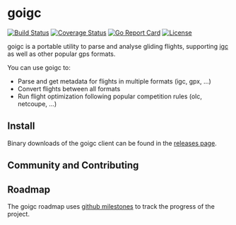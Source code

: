 # goigc

[![Build Status](https://github.com/ezgliding/goigc/workflows/goigc/badge.svg?event=push&branch=master)](https://github.com/ezgliding/goigc/actions?workflow=goigc)
[![Coverage Status](https://coveralls.io/repos/github/ezgliding/goigc/badge.svg?branch=master)](https://coveralls.io/github/ezgliding/goigc?branch=master)
[![Go Report Card](https://goreportcard.com/badge/github.com/ezgliding/goigc)](https://goreportcard.com/report/github.com/ezgliding/goigc)
[![License](https://img.shields.io/badge/License-Apache%202.0-blue.svg)](https://opensource.org/licenses/Apache-2.0)

goigc is a portable utility to parse and analyse gliding flights, supporting
[igc](http://www.fai.org/component/phocadownload/category/?download=5745:igc-flight-recorder-specification-edition-2-with-al1-2011-5-31) as well as other popular
gps formats.

You can use goigc to:
* Parse and get metadata for flights in multiple formats (igc, gpx, ...)
* Convert flights between all formats
* Run flight optimization following popular competition rules (olc, netcoupe,
  ...)

## Install

Binary downloads of the goigc client can be found in the
[releases page](https://github.com/ezgliding/goigc/releases).

## Community and Contributing

## Roadmap

The goigc roadmap uses [github
milestones](https://github.com/ezgliding/goigc/milestones) to track the
progress of the project.
